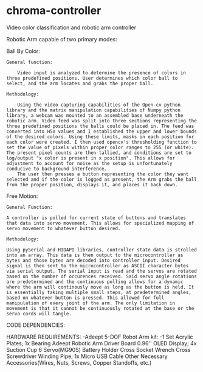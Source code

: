 # chroma-controller
Video color classification and robotic arm controller


Robotic Arm  capable of two primary modes:

Ball By Color:

    General function:

        Video input is analyzed to determine the presence of colors in three predefined positions. User determines which color ball to select, and the arm locates and grabs the proper ball.

    Methodology:

        Using the video capturing capabilities of the Open-cv python library and the matrix manipulation capabilities of Numpy python library, a webcam was mounted to an assembled base underneath the robotic arm. Video feed was split into three sections representing the three predefined positions the balls could be placed in. The feed was converted into HSV values and I established the upper and lower bounds of the desired colors. Using these limits, masks in each position for each color were created. I then used opencv's thresholding function to set the value of pixels within proper color ranges to 255 (or white). The present pixel counts are then tallied, and conditions are set to log/output "x color is present in x position". This allows for adjustment to account for noise as the setup is unfortunately conducive to background interference.
        The user then presses a button representing the color they want selected and if the color is logged as present, the Arm grabs the ball from the proper position, displays it, and places it back down.


Free Motion:

    General Function:

    A controller is polled for current state of buttons and translates that data into servo movement. This allows for specialized mapping of servo movement to whatever button desired.

    Methodology:

    Using pySerial and HIDAPI libraries, controller state data is strolled into an array. This data is then output to the microcontroller as bytes and those bytes are decoded into controller input. Desired signal is then sent to the microcontroller as ASCII character bytes via serial output. The serial input is read and the servos are rotated based on the number of occurences received. Said servo angle rotations are predetermined and the continuous polling allows for a dynamic where the arm will continously move as long as the button is held. It is essentially taking multiple small steps, at predetermined angles, based on whatever button is pressed. This allowed for full manipulation of every joint of the arm. The only limitation in movement is that it cannot be continuously rotated at the base or the servo cords will tangle. 


CODE DEPENDENCIES:

HARDWARE REQUIREMENTS:
-Adeept 5-DOF Robot Arm kit:
    -1 Set Acrylic Plates; 1x Bearing
    Adeept Robotic Arm Driver Board
    0.96'' OLED Display; 4x Suction Cup
    6 Servo(MG90S)
    Battery Holder
    Cross Socket Wrench
    Cross Screwdriver
    Winding Pipe; 1x Micro USB Cable
    Other Necessary Accessories(Wires, Nuts, Screws, Copper Standoffs, etc.)